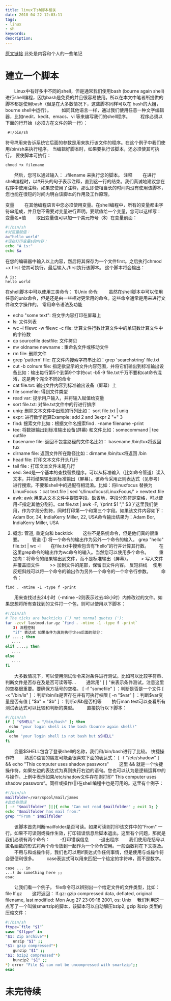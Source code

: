 ```yaml
---
title: linux下sh脚本相关
date: 2018-04-22 12:03:11
tags:
- linux
- sh
keywords:
description:
---
```

[原文链接](http://www.jb51.net/article/28514.htm)
此处是内容和个人的一些笔记
# 建立一个脚本 
　　Linux中有好多中不同的shell，但是通常我们使用bash (bourne again shell) 进行shell编程，因为bash是免费的并且很容易使用。所以在本文中笔者所提供的脚本都是使用bash（但是在大多数情况下，这些脚本同样可以在 bash的大姐，bourne shell中运行）。 
　　如同其他语言一样，通过我们使用任意一种文字编辑器，比如nedit、kedit、emacs、vi 等来编写我们的shell程序。 
　　程序必须以下面的行开始（必须方在文件的第一行）： 

``` shell
 #!/bin/sh
```
符号#!用来告诉系统它后面的参数是用来执行该文件的程序。在这个例子中我们使用/bin/sh来执行程序。 
当编辑好脚本时，如果要执行该脚本，还必须使其可执行。 要使脚本可执行： 

``` nginx
chmod +x filename
```
　　然后，您可以通过输入： ./filename 来执行您的脚本。 
注释 
　　在进行shell编程时，以#开头的句子表示注释，直到这一行的结束。我们真诚地建议您在程序中使用注释。如果您使用了注释，那么即使相当长的时间内没有使用该脚本，您也能在很短的时间内明白该脚本的作用及工作原理。 
<!-- more -->
变量 
　　在其他编程语言中您必须使用变量。在shell编程中，所有的变量都由字符串组成，并且您不需要对变量进行声明。要赋值给一个变量，您可以这样写： 
变量名=值 
　　取出变量值可以加一个美元符号（$）在变量前面： 
``` bash
#!/bin/sh 
#对变量赋值： 
a="hello world" 
#现在打印变量a的内容： 
echo "A is:" 
echo $a 
```
在您的编辑器中输入以上内容，然后将其保存为一个文件first。之后执行chmod +x first 
使其可执行，最后输入./first执行该脚本。 
这个脚本将会输出： 

``` vbscript
A is: 
hello world 
```
在shell脚本中可以使用三类命令： 
1)Unix 命令: 
　　虽然在shell脚本中可以使用任意的unix命令，但是还是由一些相对更常用的命令。这些命令通常是用来进行文件和文字操作的。 
常用命令语法及功能 
* echo "some text": 将文字内容打印在屏幕上 
* ls: 文件列表 
* wc –l filewc -w filewc -c file: 计算文件行数计算文件中的单词数计算文件中的字符数 
* cp sourcefile destfile: 文件拷贝 
* mv oldname newname : 重命名文件或移动文件 
* rm file: 删除文件 
* grep 'pattern' file: 在文件内搜索字符串比如：grep 'searchstring' file.txt 
* cut -b colnum file: 指定欲显示的文件内容范围，并将它们输出到标准输出设备比如：输出每行第5个到第9个字符cut -b5-9 file.txt千万不要和cat命令混淆，这是两个完全不同的命令 
* cat file.txt: 输出文件内容到标准输出设备（屏幕）上 
* file somefile: 得到文件类型 
* read var: 提示用户输入，并将输入赋值给变量 
* sort file.txt: 对file.txt文件中的行进行排序 
* uniq: 删除文本文件中出现的行列比如： sort file.txt | uniq 
* expr: 进行数学运算Example: add 2 and 3expr 2 "+" 3 
* find: 搜索文件比如：根据文件名搜索find . -name filename -print 
* tee: 将数据输出到标准输出设备(屏幕) 和文件比如：somecommand | tee outfile 
* basename file: 返回不包含路径的文件名比如： basename /bin/tux将返回 tux 
* dirname file: 返回文件所在路径比如：dirname /bin/tux将返回 /bin 
* head file: 打印文本文件开头几行 
* tail file : 打印文本文件末尾几行 
* sed: Sed是一个基本的查找替换程序。可以从标准输入（比如命令管道）读入文本，并将结果输出到标准输出（屏幕）。该命令采用正则表达式（见参考）进行搜索。不要和shell中的通配符相混淆。比如：将linuxfocus 替换为 LinuxFocus ：cat text.file | sed 's/linuxfocus/LinuxFocus/' > newtext.file 
* awk: awk 用来从文本文件中提取字段。缺省地，字段分割符是空格，可以使用-F指定其他分割符。cat file.txt | awk -F, '{print $1 "," $3 }'这里我们使用，作为字段分割符，同时打印第一个和第三个字段。如果该文件内容如下： Adam Bor, 34, IndiaKerry Miller, 22, USA命令输出结果为：Adam Bor, IndiaKerry Miller, USA 
2) 概念: 管道, 重定向和 backtick 
　　这些不是系统命令，但是他们真的很重要。 
　　管道 (|) 将一个命令的输出作为另外一个命令的输入。 
grep "hello" file.txt | wc -l 
　　在file.txt中搜索包含有”hello”的行并计算其行数。 
　　在这里grep命令的输出作为wc命令的输入。当然您可以使用多个命令。 
　　重定向：将命令的结果输出到文件，而不是标准输出（屏幕）。 
　　> 写入文件并覆盖旧文件 
　　>> 加到文件的尾部，保留旧文件内容。 
反短斜线 
　使用反短斜线可以将一个命令的输出作为另外一个命令的一个命令行参数。 
　　命令： 

``` vim
find . -mtime -1 -type f -print 
```

　　用来查找过去24小时（-mtime –2则表示过去48小时）内修改过的文件。如果您想将所有查找到的文件打一个包，则可以使用以下脚本： 
``` bash
#!/bin/sh 
# The ticks are backticks (`) not normal quotes ('): 
tar -zcvf lastmod.tar.gz `find . -mtime -1 -type f -print` 
　　3) 流程控制 
　　"if" 表达式 如果条件为真则执行then后面的部分： 
if ....; then 
　 .... 
elif ....; then 
　 .... 
else 
　 .... 
fi 
```
　　大多数情况下，可以使用测试命令来对条件进行测试。比如可以比较字符串、判断文件是否存在及是否可读等等… 
　　通常用" [ ] "来表示条件测试。注意这里的空格很重要。要确保方括号的空格。 
[ -f "somefile" ] ：判断是否是一个文件 
[ -x "/bin/ls" ] ：判断/bin/ls是否存在并有可执行权限 
[ -n "$var" ] ：判断$var变量是否有值 
[ "$a" = "$b" ] ：判断$a和$b是否相等 
　　执行man test可以查看所有测试表达式可以比较和判断的类型。 
　　直接执行以下脚本： 

``` bash
#!/bin/sh 
if [ "$SHELL" = "/bin/bash" ]; then 
　echo "your login shell is the bash (bourne again shell)" 
else 
　echo "your login shell is not bash but $SHELL" 
fi 
```

　　变量$SHELL包含了登录shell的名称，我们和/bin/bash进行了比较。 
快捷操作符 
　　熟悉C语言的朋友可能会很喜欢下面的表达式： 
[ -f "/etc/shadow" ] && echo "This computer uses shadow passwors" 
　　这里 && 就是一个快捷操作符，如果左边的表达式为真则执行右边的语句。您也可以认为是逻辑运算中的与操作。上例中表示如果/etc/shadow文件存在则打印” This computer uses shadow passwors”。同样或操作(||)在shell编程中也是可用的。这里有个例子： 

``` bash
#!/bin/sh 
mailfolder=/var/spool/mail/james
#此处有错误
[ -r "$mailfolder" ]||{ echo "Can not read $mailfolder" ; exit 1; } 
echo "$mailfolder has mail from:" 
grep "^From " $mailfolder 
```

　　该脚本首先判断mailfolder是否可读。如果可读则打印该文件中的"From" 一行。如果不可读则或操作生效，打印错误信息后脚本退出。这里有个问题，那就是我们必须有两个命令： 
　　-打印错误信息 
　　-退出程序 
　　我们使用花括号以匿名函数的形式将两个命令放到一起作为一个命令使用。一般函数将在下文提及。 
　　不用与和或操作符，我们也可以用if表达式作任何事情，但是使用与或操作符会更便利很多。 
　　case表达式可以用来匹配一个给定的字符串，而不是数字。 

``` lasso
case ... in 
...) do something here ;; 
esac 
```

　　让我们看一个例子。 file命令可以辨别出一个给定文件的文件类型，比如： 
file lf.gz 
　　这将返回： 
lf.gz: gzip compressed data, deflated, original filename, 
last modified: Mon Aug 27 23:09:18 2001, os: Unix 
　我们利用这一点写了一个叫做smartzip的脚本，该脚本可以自动解压bzip2, gzip 和zip 类型的压缩文件： 
``` bash
#!/bin/sh 
ftype=`file "$1"` 
case "$ftype" in 
"$1: Zip archive"*) 
　　unzip "$1" ;; 
"$1: gzip compressed"*) 
　　gunzip "$1" ;; 
"$1: bzip2 compressed"*) 
　　bunzip2 "$1" ;; 
*) error "File $1 can not be uncompressed with smartzip";; 
esac 
```
# 未完待续